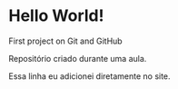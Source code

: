 # Hello World!
 First project on Git and GitHub

Repositório criado durante uma aula.

Essa linha eu adicionei diretamente no site.
